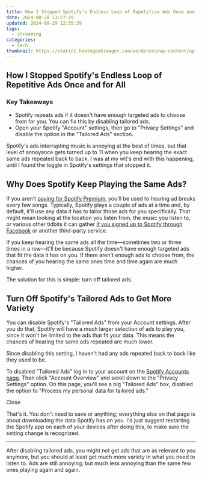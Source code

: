 ```yaml
---
title: How I Stopped Spotify's Endless Loop of Repetitive Ads Once and for All
date: 2024-08-28 13:27:19
updated: 2024-08-29 12:55:39
tags:
  - streaming
categories:
  - tech
thumbnail: https://static1.howtogeekimages.com/wordpress/wp-content/uploads/2024/07/spotify-screen-with-some-ads.jpg
---
```


## How I Stopped Spotify's Endless Loop of Repetitive Ads Once and for All

### Key Takeaways

* Spotify repeats ads if it doesn't have enough targeted ads to choose from for you. You can fix this by disabling tailored ads.
* Open your Spotify "Account" settings, then go to "Privacy Settings" and disable the option in the "Tailored Ads" section.

 Spotify's ads interrupting music is annoying at the best of times, but that level of annoyance gets turned up to 11 when you keep hearing the exact same ads repeated back to back. I was at my wit's end with this happening, until I found the toggle in Spotify's settings that stopped it.

##  Why Does Spotify Keep Playing the Same Ads?

 If you aren't [paying for Spotify Premium](https://twitter-videos.techidaily.com/new-in-2024-digital-drama-videoviral-sagas-unfold-online/), you'll be used to hearing ad breaks every few songs. Typically, Spotify plays a couple of ads at a time and, by default, it'll use any data it has to tailor those ads for you specifically. That might mean looking at the location you listen from, the music you listen to, or various other tidbits it can gather [if you signed up to Spotify through Facebook](https://win11.techidaily.com/resolving-msresourceappname-text-glitch-window11-edition/) or another third-party service.

 If you keep hearing the same ads all the time—sometimes two or three times in a row—it'll be because Spotify doesn't have enough targeted ads that fit the data it has on you. If there aren't enough ads to choose from, the chances of you hearing the same ones time and time again are much higher.

 The solution for this is simple: turn off tailored ads.

##  Turn Off Spotify's Tailored Ads to Get More Variety

 You can disable Spotify's "Tailored Ads" from your Account settings. After you do that, Spotify will have a much larger selection of ads to play you, since it won't be limited to the ads that fit your data. This means the chances of hearing the same ads repeated are much lower.

 Since disabling this setting, I haven't had any ads repeated back to back like they used to be.

 To disabled "Tailored Ads" log in to your account on the [Spotify Accounts page](https://accounts.spotify.com/). Then click "Account Overview" and scroll down to the "Privacy Settings" option. On this page, you'll see a big "Tailored Ads" box, disabled the option to "Process my personal data for tailored ads."

Close 

 That's it. You don't need to save or anything; everything else on that page is about downloading the data Spotify has on you. I'd just suggest restarting the Spotify app on each of your devices after doing this, to make sure the setting change is recognized.

---

 After disabling tailored ads, you might not get ads that are as relevant to you anymore, but you should at least get much more variety in what you need to listen to. Ads are still annoying, but much less annoying than the same few ones playing again and again.

<ins class="adsbygoogle"
     style="display:block"
     data-ad-format="autorelaxed"
     data-ad-client="ca-pub-7571918770474297"
     data-ad-slot="1223367746"></ins>



<ins class="adsbygoogle"
     style="display:block"
     data-ad-client="ca-pub-7571918770474297"
     data-ad-slot="8358498916"
     data-ad-format="auto"
     data-full-width-responsive="true"></ins>
